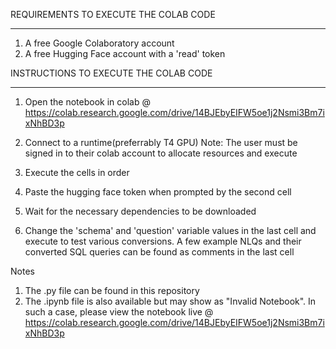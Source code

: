 REQUIREMENTS TO EXECUTE THE COLAB CODE
**************************************
1. A free Google Colaboratory account
2. A free Hugging Face account with a 'read' token


INSTRUCTIONS TO EXECUTE THE COLAB CODE
***************************************

1. Open the notebook in colab @ https://colab.research.google.com/drive/14BJEbyEIFW5oe1j2Nsmi3Bm7ixNhBD3p

2. Connect to a runtime(preferrably T4 GPU)
Note: The user must be signed in to their colab account to allocate resources and execute

3. Execute the cells in order

4. Paste the hugging face token when prompted by the second cell

5. Wait for the necessary dependencies to be downloaded

6. Change the 'schema' and 'question' variable values in the last cell and execute to test various conversions. A few example NLQs and their converted SQL queries can be found as comments in the last cell


Notes
1. The .py file can be found in this repository
2. The .ipynb file is also available but may show as "Invalid Notebook". In such a case, please view the notebook live @
https://colab.research.google.com/drive/14BJEbyEIFW5oe1j2Nsmi3Bm7ixNhBD3p

